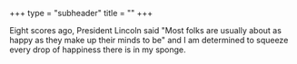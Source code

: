 +++
type = "subheader"
title = ""
+++

Eight scores ago, President Lincoln said "Most folks are usually about as happy as they make up their minds to be" and I am determined to squeeze every drop of happiness there is in my sponge.

